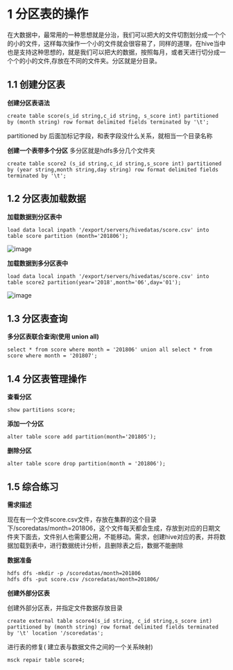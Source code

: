 # 1 分区表的操作
在大数据中，最常用的一种思想就是分治，我们可以把大的文件切割划分成一个个的小的文件，这样每次操作一个小的文件就会很容易了，同样的道理，在hive当中也是支持这种思想的，就是我们可以把大的数据，按照每月，或者天进行切分成一个个的小的文件,存放在不同的文件夹。分区就是分目录。

## 1.1 创建分区表

**创建分区表语法**
``` 
create table score(s_id string,c_id string, s_score int) partitioned by (month string) row format delimited fields terminated by '\t';
```
partitioned by 后面加标记字段，和表字段没什么关系，就相当一个目录名称

**创建一个表带多个分区**
多分区就是hdfs多分几个文件夹
``` 
create table score2 (s_id string,c_id string,s_score int) partitioned by (year string,month string,day string) row format delimited fields terminated by '\t';
```

## 1.2 分区表加载数据

**加载数据到分区表中**
``` 
load data local inpath '/export/servers/hivedatas/score.csv' into table score partition (month='201806');
```

![image](https://user-images.githubusercontent.com/75486726/180612415-01d70c40-0ad1-49fe-a4ae-b899127a4ba9.png)

**加载数据到多分区表中**
``` 
load data local inpath '/export/servers/hivedatas/score.csv' into table score2 partition(year='2018',month='06',day='01');
```

![image](https://user-images.githubusercontent.com/75486726/180612420-205bfcf9-29a1-4822-ade6-7e2679f0a9ce.png)

## 1.3 分区表查询

**多分区表联合查询(使用 union all)**
``` 
select * from score where month = '201806' union all select * from score where month = '201807';
```

## 1.4 分区表管理操作

**查看分区**
``` 
show partitions score;
```

**添加一个分区**
``` 
alter table score add partition(month='201805');
```

**删除分区**
``` 
alter table score drop partition(month = '201806');
```

## 1.5 综合练习

**需求描述**

现在有一个文件score.csv文件，存放在集群的这个目录下/scoredatas/month=201806，这个文件每天都会生成，存放到对应的日期文件夹下面去，文件别人也需要公用，不能移动。需求，创建hive对应的表，并将数据加载到表中，进行数据统计分析，且删除表之后，数据不能删除

**数据准备**
``` 
hdfs dfs -mkdir -p /scoredatas/month=201806
hdfs dfs -put score.csv /scoredatas/month=201806/
```

**创建外部分区表**

创建外部分区表，并指定文件数据存放目录
``` 
create external table score4(s_id string, c_id string,s_score int) partitioned by (month string) row format delimited fields terminated by '\t' location '/scoredatas';
```
进行表的修复( 建立表与数据文件之间的一个关系映射)
``` 
msck repair table score4;
```
